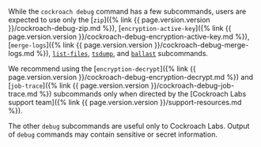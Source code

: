 While the `cockroach debug` command has a few subcommands, users are expected to use only the [`zip`]({% link {{ page.version.version }}/cockroach-debug-zip.md %}), [`encryption-active-key`]({% link {{ page.version.version }}/cockroach-debug-encryption-active-key.md %}), [`merge-logs`]({% link {{ page.version.version }}/cockroach-debug-merge-logs.md %}), [`list-files`](cockroach-debug-list-files.html), [`tsdump`](cockroach-debug-tsdump.html), and [`ballast`](cockroach-debug-ballast.html) subcommands.

We recommend using the [`encryption-decrypt`]({% link {{ page.version.version }}/cockroach-debug-encryption-decrypt.md %}) and [`job-trace`]({% link {{ page.version.version }}/cockroach-debug-job-trace.md %}) subcommands only when directed by the [Cockroach Labs support team]({% link {{ page.version.version }}/support-resources.md %}).

The other `debug` subcommands are useful only to Cockroach Labs. Output of `debug` commands may contain sensitive or secret information.
